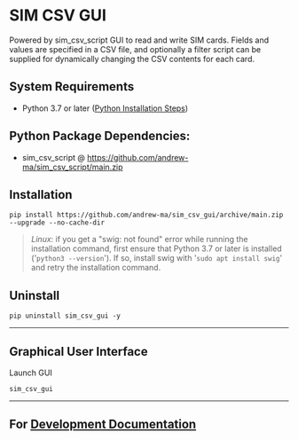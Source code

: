 # SIM CSV GUI
Powered by sim_csv_script
GUI to read and write SIM cards.
Fields and values are specified in a CSV file, and optionally a filter script can be supplied for dynamically changing the CSV contents for each card.

## System Requirements
* Python 3.7 or later ([Python Installation Steps](python_installation_steps.md))

## Python Package Dependencies:
* sim_csv_script @ https://github.com/andrew-ma/sim_csv_script/main.zip

## Installation
```
pip install https://github.com/andrew-ma/sim_csv_gui/archive/main.zip --upgrade --no-cache-dir
```
> _Linux_: if you get a "swig: not found" error while running the installation command, first ensure that Python 3.7 or later is installed ('`python3 --version`').  If so, install swig with '`sudo apt install swig`' and retry the installation command.


## Uninstall
```
pip uninstall sim_csv_gui -y
```

---
## __Graphical User Interface__

Launch GUI
```
sim_csv_gui
```

---

## For [Development Documentation](development.md)